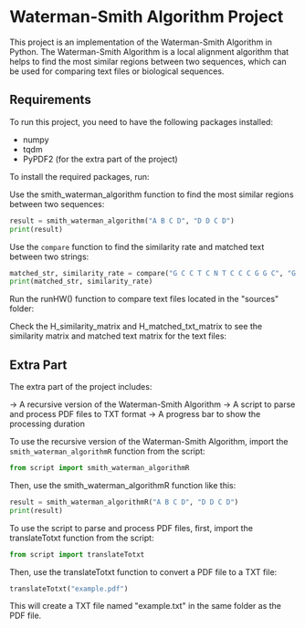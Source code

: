 # Waterman-Smith Algorithm Project

This project is an implementation of the Waterman-Smith Algorithm in Python. The Waterman-Smith Algorithm is a local alignment algorithm that helps to find the most similar regions between two sequences, which can be used for comparing text files or biological sequences.

## Requirements

To run this project, you need to have the following packages installed:

- numpy
- tqdm
- PyPDF2 (for the extra part of the project)

To install the required packages, run:

Use the smith_waterman_algorithm function to find the most similar regions between two sequences:

``` python
result = smith_waterman_algorithm("A B C D", "D D C D")
print(result)
```

Use the `compare` function to find the similarity rate and matched text between two strings:

``` python
matched_str, similarity_rate = compare("G C C T C N T C C C G G C", "G G G C N T C C G G G F H")
print(matched_str, similarity_rate)

```

Run the runHW() function to compare text files located in the "sources" folder:

Check the H_similarity_matrix and H_matched_txt_matrix to see the similarity matrix and matched text matrix for the text files:

## Extra Part

The extra part of the project includes:

-> A recursive version of the Waterman-Smith Algorithm
-> A script to parse and process PDF files to TXT format
-> A progress bar to show the processing duration

To use the recursive version of the Waterman-Smith Algorithm, import the `smith_waterman_algorithmR` function from the script:

``` python
from script import smith_waterman_algorithmR
```
Then, use the smith_waterman_algorithmR function like this:


``` python
result = smith_waterman_algorithmR("A B C D", "D D C D")
print(result)
```

To use the script to parse and process PDF files, first, import the translateTotxt function from the script:

```python
from script import translateTotxt
```
Then, use the translateTotxt function to convert a PDF file to a TXT file:

```python
translateTotxt("example.pdf")
```
This will create a TXT file named "example.txt" in the same folder as the PDF file.


